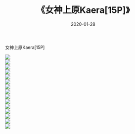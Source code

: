 ﻿---
layout: post
title:  《女神上原Kaera[15P]》
date:   2020-01-28
img: http://imgx.orgx.ga/漏D/2020/女神上原Kaera[15P]/000.jpg
categories: [美女, 清纯, 唯美]
---

女神上原Kaera[15P]

  ![](http://imgx.orgx.ga/漏D/2020/女神上原Kaera[15P]/001.jpg) <br> ![](http://imgx.orgx.ga/漏D/2020/女神上原Kaera[15P]/002.jpg) <br> ![](http://imgx.orgx.ga/漏D/2020/女神上原Kaera[15P]/003.jpg) <br> ![](http://imgx.orgx.ga/漏D/2020/女神上原Kaera[15P]/004.jpg) <br> ![](http://imgx.orgx.ga/漏D/2020/女神上原Kaera[15P]/005.jpg) <br> ![](http://imgx.orgx.ga/漏D/2020/女神上原Kaera[15P]/006.jpg) <br> ![](http://imgx.orgx.ga/漏D/2020/女神上原Kaera[15P]/007.jpg) <br> ![](http://imgx.orgx.ga/漏D/2020/女神上原Kaera[15P]/008.jpg) <br> ![](http://imgx.orgx.ga/漏D/2020/女神上原Kaera[15P]/009.jpg) <br> ![](http://imgx.orgx.ga/漏D/2020/女神上原Kaera[15P]/010.jpg) <br> ![](http://imgx.orgx.ga/漏D/2020/女神上原Kaera[15P]/011.jpg) <br> ![](http://imgx.orgx.ga/漏D/2020/女神上原Kaera[15P]/012.jpg) <br> ![](http://imgx.orgx.ga/漏D/2020/女神上原Kaera[15P]/013.jpg) <br> ![](http://imgx.orgx.ga/漏D/2020/女神上原Kaera[15P]/014.jpg) <br> ![](http://imgx.orgx.ga/漏D/2020/女神上原Kaera[15P]/015.jpg) <br>